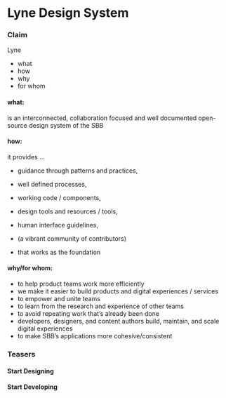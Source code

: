 # Lyne Design System


### Claim
Lyne

* what
* how
* why
* for whom

#### what:
is an interconnected, collaboration focused and well documented open-source design system of the SBB

#### how:
it provides ...

* guidance through patterns and practices,
* well defined processes,
* working code / components,
* design tools and resources / tools,
* human interface guidelines,
* (a vibrant community of contributors)

* that works as the foundation

#### why/for whom:
* to help product teams work more efficiently
* we make it easier to build products and digital experiences / services
* to empower and unite teams
* to learn from the research and experience of other teams
* to avoid repeating work that’s already been done
* developers, designers, and content authors build, maintain, and scale digital experiences
* to make SBB’s applications more cohesive/consistent


### Teasers

#### Start Designing

#### Start Developing
